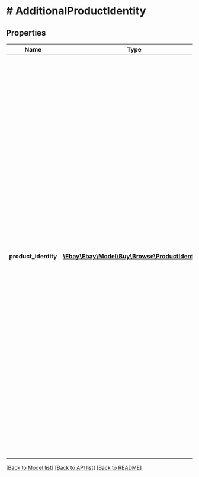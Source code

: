 # # AdditionalProductIdentity

## Properties

Name | Type | Description | Notes
------------ | ------------- | ------------- | -------------
**product_identity** | [**\Ebay\Ebay\Model\Buy\Browse\ProductIdentity[]**](ProductIdentity.md) | An array of the product identifier/value pairs for the product associated with the item. This is returned if the seller has associated the eBay Product Identifier (ePID) with the item and the request has &lt;b&gt; fieldgroups&lt;/b&gt; set to &lt;code&gt;PRODUCT&lt;/code&gt;. &lt;br /&gt;&lt;br /&gt;The following table shows what is returned, based on the item information provided by the seller, when the &lt;b&gt; fieldgroups&lt;/b&gt; set to &lt;code&gt;PRODUCT&lt;/code&gt;.        &lt;br /&gt;&lt;br /&gt;&lt;div style&#x3D;\&quot;overflow-x:auto;\&quot;&gt; &lt;table border&#x3D;1&gt; &lt;tr&gt; &lt;th&gt; ePID Provided &lt;/th&gt;  &lt;th&gt; Product&amp;nbsp;ID(s) Provided&lt;/th&gt; &lt;th&gt; Response&lt;/th&gt; &lt;/tr&gt; &lt;tr&gt; &lt;td&gt; No &lt;/td&gt;  &lt;td&gt; No &lt;/td&gt; &lt;td&gt; The &lt;b&gt; AdditionalProductIdentity&lt;/b&gt; container is &lt;i&gt; not&lt;/i&gt; returned.&lt;/td&gt;&lt;/tr&gt;   &lt;tr&gt; &lt;td&gt; No &lt;/td&gt;  &lt;td&gt; Yes &lt;/td&gt;  &lt;td&gt; The &lt;b&gt; AdditionalProductIdentity&lt;/b&gt; container is &lt;i&gt; not&lt;/i&gt; returned but the product identifiers specified by the seller are returned in the &lt;b&gt; localizedAspects&lt;/b&gt; container. &lt;/td&gt;  &lt;/tr&gt;   &lt;tr&gt; &lt;td&gt; Yes &lt;/td&gt;  &lt;td&gt; No &lt;/td&gt; &lt;td&gt;  The &lt;b&gt; AdditionalProductIdentity&lt;/b&gt; container is returned listing the product identifiers of the product.&lt;/td&gt;&lt;/tr&gt;   &lt;tr&gt; &lt;td&gt; Yes &lt;/td&gt;  &lt;td&gt; Yes &lt;/td&gt; &lt;td&gt; The &lt;b&gt; AdditionalProductIdentity&lt;/b&gt; container is returned listing all the product identifiers of the product and the product identifiers specified by the seller are returned in the &lt;b&gt; localizedAspects&lt;/b&gt; container.&lt;/td&gt; &lt;/tr&gt;   &lt;/table&gt; &lt;/div&gt; | [optional]

[[Back to Model list]](../../README.md#models) [[Back to API list]](../../README.md#endpoints) [[Back to README]](../../README.md)
